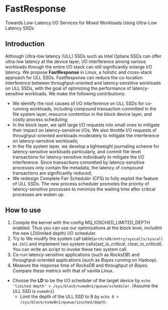# FastResponse
Towards Low-Latency I/O Services for Mixed Workloads Using Ultra-Low Latency SSDs

## Introduction
Although Ultra-low latency (ULL) SSDs such as Intel Optane SSDs can offer ultra-low latency at the device layer, I/O interference among various workloads through the entire I/O stack can still significantly enlarge I/O latency. We propose **FastResponse** in Linux, a holistic and cross-stack approach for ULL SSDs. FastResponse can reduce the co-location interference between throughput-oriented and latency-sensitive workloads on ULL SSDs, with the goal of optimizing the performance of latency-sensitive workloads.
We make the following contributions:
+ We identify the root causes of I/O interference on ULL SSDs for co-running workloads, including compound transaction committed in the file system layer, resource contention in the block device layer, and costly  process scheduling;
+ In the block layer, we split large I/O requests into small ones to mitigate their impact on latency-sensitive I/Os. We also throttle I/O requests of throughput-oriented workloads moderately to mitigate the interference on latency-sensitive workloads;
+ In the file system layer, we develop a lightweight journaling scheme for latency-sensitive workloads particularly, and commit file-level transactions for latency-sensitive individually to mitigate the I/O interference. Since transactions committed by latency-sensitive processes only contain file metadata, the latency of compound transactions are significantly reduced;
+ We redesign Complete Fair Scheduler (CFS) to fully exploit the feature of ULL SSDs. The new process scheduler promotes the priority of latency-sensitive processes to minimize the waiting time after critical processes are woken up.

## How to use
1. Compile the kernel with the config MQ_IOSCHED_LIMITED_DEPTH enabled. Thus you can use our optimizations at the block level, includint the new LD(limited depth) I/O scheduler.
2. Try to  We modify the system call table(`arch/x86/entry/syscalls/syscall 64.tbl`) and implement two system calls(*set_io_critical*, *clear_io_critical*). You can write an script to invoke these two system call.
3. Co-run latency-sensitive applications (such as *RocksDB*) and throughput-oriented applications (such as *Bayes* running on Hadoop). 
4. Measure the response time of *RocksDB* and  throughput of *Bayes*. Compare these metrics with that of vanilla Linux.
+ Choose the **LD** to be the I/O scheduler of the target device by `echo 'limited-depth' > /sys/block/nvme0n1/queue/scheduler`. (Assume the ULL SSD is `nvme0n1`)
   + Limit the depth of the ULL SSD to 8 by `echo 8 > /sys/block/nvme0n1/queue/iosched/depth`.
